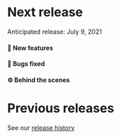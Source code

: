 # Next release

Anticipated release: July 9, 2021

#### 🚀 New features


#### 🐛 Bugs fixed


#### ⚙️ Behind the scenes



# Previous releases

See our [release history](https://github.com/CMSgov/eAPD/releases)

